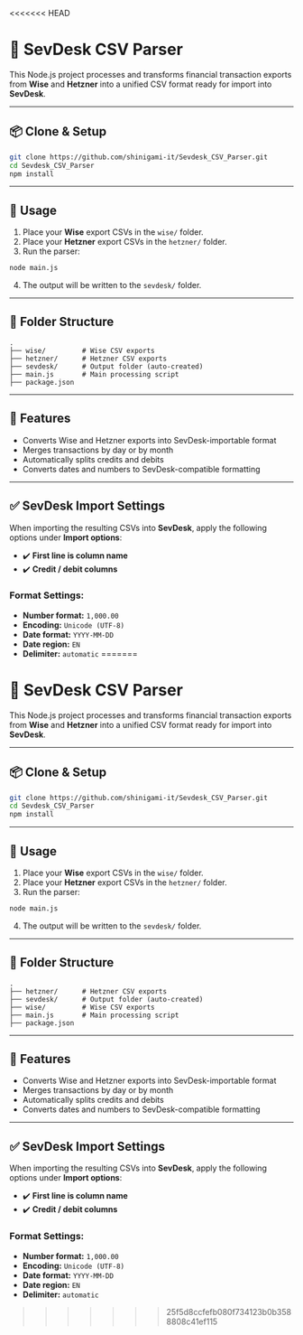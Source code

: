 <<<<<<< HEAD
# 💸 SevDesk CSV Parser

This Node.js project processes and transforms financial transaction exports from **Wise** and **Hetzner** into a unified CSV format ready for import into **SevDesk**.

---

## 📦 Clone & Setup

```bash
git clone https://github.com/shinigami-it/Sevdesk_CSV_Parser.git
cd Sevdesk_CSV_Parser
npm install
```

---

## 🚀 Usage

1. Place your **Wise** export CSVs in the `wise/` folder.
2. Place your **Hetzner** export CSVs in the `hetzner/` folder.
3. Run the parser:

```bash
node main.js
```

4. The output will be written to the `sevdesk/` folder.

---

## 📁 Folder Structure

```
.
├── wise/         # Wise CSV exports
├── hetzner/      # Hetzner CSV exports
├── sevdesk/      # Output folder (auto-created)
├── main.js       # Main processing script
├── package.json
```

---

## 🧠 Features

- Converts Wise and Hetzner exports into SevDesk-importable format
- Merges transactions by day or by month
- Automatically splits credits and debits
- Converts dates and numbers to SevDesk-compatible formatting

---

## ✅ SevDesk Import Settings

When importing the resulting CSVs into **SevDesk**, apply the following options under **Import options**:

- ✔️ **First line is column name**
- ✔️ **Credit / debit columns**

### Format Settings:
- **Number format:** `1,000.00`  
- **Encoding:** `Unicode (UTF-8)`  
- **Date format:** `YYYY-MM-DD`  
- **Date region:** `EN`  
- **Delimiter:** `automatic`
=======
# 💸 SevDesk CSV Parser

This Node.js project processes and transforms financial transaction exports from **Wise** and **Hetzner** into a unified CSV format ready for import into **SevDesk**.

---

## 📦 Clone & Setup

```bash
git clone https://github.com/shinigami-it/Sevdesk_CSV_Parser.git
cd Sevdesk_CSV_Parser
npm install
```

---

## 🚀 Usage

1. Place your **Wise** export CSVs in the `wise/` folder.
2. Place your **Hetzner** export CSVs in the `hetzner/` folder.
3. Run the parser:

```bash
node main.js
```

4. The output will be written to the `sevdesk/` folder.

---

## 📁 Folder Structure

```
.
├── hetzner/      # Hetzner CSV exports
├── sevdesk/      # Output folder (auto-created)
├── wise/         # Wise CSV exports
├── main.js       # Main processing script
├── package.json
```

---

## 🧠 Features

- Converts Wise and Hetzner exports into SevDesk-importable format
- Merges transactions by day or by month
- Automatically splits credits and debits
- Converts dates and numbers to SevDesk-compatible formatting

---

## ✅ SevDesk Import Settings

When importing the resulting CSVs into **SevDesk**, apply the following options under **Import options**:

- ✔️ **First line is column name**
- ✔️ **Credit / debit columns**

### Format Settings:
- **Number format:** `1,000.00`  
- **Encoding:** `Unicode (UTF-8)`  
- **Date format:** `YYYY-MM-DD`  
- **Date region:** `EN`  
- **Delimiter:** `automatic`
>>>>>>> 25f5d8ccfefb080f734123b0b3588808c41ef115
